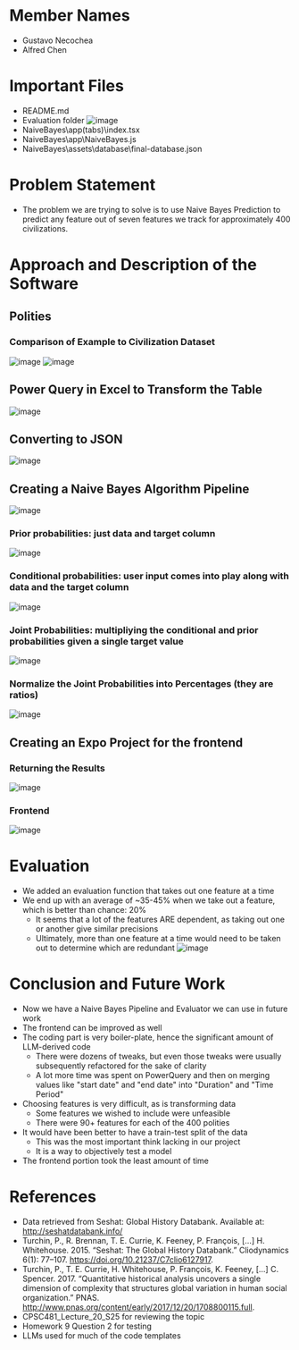 # Member Names
- Gustavo Necochea
- Alfred Chen

# Important Files
- README.md
- Evaluation folder
![image](https://github.com/user-attachments/assets/0300544a-359b-42fd-a655-aebb0dcae811)
- NaiveBayes\app\(tabs)\index.tsx
- NaiveBayes\app\NaiveBayes.js
- NaiveBayes\assets\database\final-database.json

# Problem Statement
- The problem we are trying to solve is to use Naive Bayes Prediction to predict any feature out of seven features we track for approximately 400 civilizations.

# Approach and Description of the Software
## Polities
### Comparison of Example to Civilization Dataset
![image](https://github.com/user-attachments/assets/94154af2-1bde-4ee7-b8be-ffcc2c7d925b)
![image](https://github.com/user-attachments/assets/9659788e-d40d-482f-9707-958f756513c8)
## Power Query in Excel to Transform the Table
![image](https://github.com/user-attachments/assets/bf585fc0-45f0-4f22-9703-4ad1ad7a6cdc)
## Converting to JSON
![image](https://github.com/user-attachments/assets/d742b1dd-8622-4ccd-8053-64e0a9d7a0f4)
## Creating a Naive Bayes Algorithm Pipeline
![image](https://github.com/user-attachments/assets/48497701-eb53-4b39-ac9e-7e07c5087e5d)
### Prior probabilities: just data and target column
![image](https://github.com/user-attachments/assets/ad3f44c4-cb7c-4e25-804f-a1d53633383b)
### Conditional probabilities: user input comes into play along with data and the target column
![image](https://github.com/user-attachments/assets/0c5836c5-5f5a-4522-8d66-12c62cabb283)
### Joint Probabilities: multipliying the conditional and prior probabilities given a single target value
![image](https://github.com/user-attachments/assets/9f4f20ac-c0eb-45bc-ba4a-0839ab5eb894)
### Normalize the Joint Probabilities into Percentages (they are ratios)
![image](https://github.com/user-attachments/assets/f82c53a4-870d-4db6-9cb8-546f8beeb5e1)
## Creating an Expo Project for the frontend
### Returning the Results
![image](https://github.com/user-attachments/assets/8f7622bb-6301-4858-a58e-afd08f62ce64)
### Frontend
![image](https://github.com/user-attachments/assets/5c153cac-f360-49b2-a464-d8f81b162174)


# Evaluation
- We added an evaluation function that takes out one feature at a time
- We end up with an average of ~35-45% when we take out a feature, which is better than chance: 20%
  - It seems that a lot of the features ARE dependent, as taking out one or another give similar precisions
  - Ultimately, more than one feature at a time would need to be taken out to determine which are redundant
![image](https://github.com/user-attachments/assets/e82e5988-37a3-46dd-9127-37fd6017393a)

# Conclusion and Future Work
- Now we have a Naive Bayes Pipeline and Evaluator we can use in future work
- The frontend can be improved as well
- The coding part is very boiler-plate, hence the significant amount of LLM-derived code
  - There were dozens of tweaks, but even those tweaks were usually subsequently refactored for the sake of clarity
  - A lot more time was spent on PowerQuery and then on merging values like "start date" and "end date" into "Duration" and "Time Period"
- Choosing features is very difficult, as is transforming data
  - Some features we wished to include were unfeasible
  - There were 90+ features for each of the 400 polities
- It would have been better to have a train-test split of the data
  - This was the most important think lacking in our project
  - It is a way to objectively test a model
- The frontend portion took the least amount of time

# References
- Data retrieved from Seshat: Global History Databank. Available at: http://seshatdatabank.info/
- Turchin, P., R. Brennan, T. E. Currie, K. Feeney, P. François, […] H. Whitehouse. 2015. “Seshat: The Global History Databank.” Cliodynamics 6(1): 77–107. https://doi.org/10.21237/C7clio6127917.
- Turchin, P., T. E. Currie, H. Whitehouse, P. François, K. Feeney,  […] C. Spencer. 2017. “Quantitative historical analysis uncovers a single dimension of complexity that structures global variation in human social organization.” PNAS. http://www.pnas.org/content/early/2017/12/20/1708800115.full.
- CPSC481_Lecture_20_S25 for reviewing the topic
- Homework 9 Question 2 for testing
- LLMs used for much of the code templates
